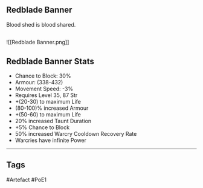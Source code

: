 ## Redblade Banner
Blood shed is blood shared.
##
![[Redblade Banner.png]]
## Redblade Banner Stats
- Chance to Block: 30%
- Armour: (338-432)
- Movement Speed: -3%
- Requires Level 35, 87 Str
- +(20-30) to maximum Life
- (80-100)% increased Armour
- +(50-60) to maximum Life
- 20% increased Taunt Duration
- +5% Chance to Block
- 50% increased Warcry Cooldown Recovery Rate
- Warcries have infinite Power


---
## Tags
#Artefact
#PoE1